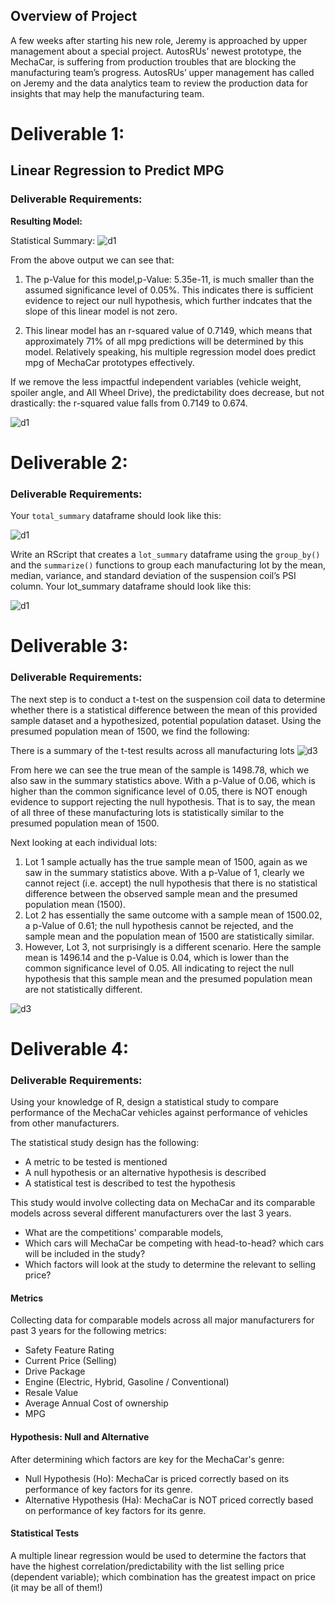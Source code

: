 ## Overview of Project
A few weeks after starting his new role, Jeremy is approached by upper management about a special project. AutosRUs’ newest prototype, the MechaCar, is suffering from production troubles that are blocking the manufacturing team’s progress. AutosRUs’ upper management has called on Jeremy and the data analytics team to review the production data for insights that may help the manufacturing team.

# Deliverable 1:  
## Linear Regression to Predict MPG
### Deliverable Requirements:
**Resulting Model:** 
				
Statistical Summary:
![d1](https://github.com/Anuradha0/MechaCarChallenge/blob/main/Resources/linear_regression_d1.png)

From the above output we can see that:
1. The p-Value for this model,p-Value: 5.35e-11, is much smaller than the assumed significance level of 0.05%. This indicates there is sufficient evidence to reject our null hypothesis, which further indcates that the slope of this linear model is not zero.

2.  This linear model has an r-squared value of 0.7149, which means that approximately 71% of all mpg predictions will be determined by this model. Relatively speaking, his multiple regression model does predict mpg of MechaCar prototypes effectively. 

If we remove the less impactful independent variables (vehicle weight, spoiler angle, and All Wheel Drive), the predictability does decrease, but not drastically: the r-squared value falls from 0.7149 to 0.674. 

![d1](https://github.com/Anuradha0/MechaCarChallenge/blob/main/Resources/new_linear_regression_d1.png)


# Deliverable 2:  
### Deliverable Requirements:

Your `total_summary` dataframe should look like this:

![d1](https://github.com/Anuradha0/MechaCarChallenge/blob/main/Resources/D2.4.png)

Write an RScript that creates a `lot_summary` dataframe using the `group_by()` and the `summarize()` functions to group each manufacturing lot by the mean, median, variance, and standard deviation of the suspension coil’s PSI column.
Your lot_summary dataframe should look like this:

![d1](https://github.com/Anuradha0/MechaCarChallenge/blob/main/Resources/D2.3.png)

# Deliverable 3:  
### Deliverable Requirements:

The next step is to conduct a t-test on the suspension coil data to determine whether there is a statistical difference between the mean of this provided sample dataset and a hypothesized, potential population dataset. Using the presumed population mean of 1500, we find the following:

There is a summary of the t-test results across all manufacturing lots
![d3](https://github.com/Anuradha0/MechaCarChallenge/blob/main/Resources/t_test_all.png)

From here we can see the true mean of the sample is 1498.78, which we also saw in the summary statistics above.  With a p-Value of 0.06, which is higher than the common significance level of 0.05, there is NOT enough evidence to support rejecting the null hypothesis.  That is to say, the mean of all three of these manufacturing lots is statistically similar to the presumed population mean of 1500. 

Next looking at each individual lots:

1. Lot 1 sample actually has the true sample mean of 1500, again as we saw in the summary statistics above. With a p-Value of 1, clearly we cannot reject (i.e. accept) the null hypothesis that there is no statistical difference between the observed sample mean and the presumed population mean (1500).
2. Lot 2 has essentially the same outcome with a sample mean of 1500.02, a p-Value of 0.61; the null hypothesis cannot be rejected, and the sample mean and the population mean of 1500 are statistically similar.
3. However, Lot 3, not surprisingly is a different scenario. Here the sample mean is 1496.14 and the p-Value is 0.04, which is lower than the common significance level of 0.05.  All indicating to reject the null hypothesis that this sample mean and the presumed population mean are not statistically different.

 ![d3](https://github.com/Anuradha0/MechaCarChallenge/blob/main/Resources/t_test_lot.png)

# Deliverable 4:  
### Deliverable Requirements:

Using your knowledge of R, design a statistical study to compare performance of the MechaCar vehicles against performance of vehicles from other manufacturers.

The statistical study design has the following:
- A metric to be tested is mentioned
- A null hypothesis or an alternative hypothesis is described
- A statistical test is described to test the hypothesis

This study would involve collecting data on MechaCar and its comparable models across several different manufacturers over the last 3 years.

* What are the competitions' comparable models, 
* Which cars will MechaCar be competing with head-to-head? which cars will be included in the study?
* Which factors will look at the study to determine the relevant to selling price?
 
#### Metrics
Collecting data for comparable models across all major manufacturers for past 3 years for the following metrics:

*  Safety Feature Rating
*  Current Price (Selling)
*  Drive Package
*  Engine (Electric, Hybrid, Gasoline / Conventional)
*  Resale Value
*  Average Annual Cost of ownership
*  MPG

#### Hypothesis: Null and Alternative
After determining which factors are key for the MechaCar's genre:

 * Null Hypothesis (Ho): MechaCar is priced correctly based on its performance of key factors for its genre.
 * Alternative Hypothesis (Ha): MechaCar is NOT priced correctly based on performance of key factors for its genre.
 
#### Statistical Tests
A multiple linear regression would be used to determine the factors that have the highest correlation/predictability with the list selling price (dependent variable); which combination has the greatest impact on price (it may be all of them!)
